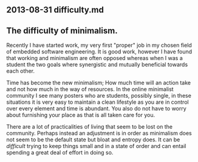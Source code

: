 ## 2013-08-31 difficulty.md

## The difficulty of minimalism.

Recently I have started work, my very first "proper" job in my chosen field of
embedded software engineering. It is good work, however I have found that
working and minimalism are often opposed whereas when I was a student the two
goals where synergistic and mutually beneficial towards each other. 

Time has become the new minimalism; How much time will an action take and not
how much in the way of resources. In the online minimalist community I see many
posters who are students, possibly single, in these situations it is very easy
to maintain a clean lifestyle as you are in control over every element and time
is abundant. You also do not have to worry about furnishing your place as that
is all taken care for you.

There are a lot of practicalities of living that seem to be lost on the
community. Perhaps instead an adjustment is in order as minimalism does not seem
to be the default state but bloat and entropy does. It can be *difficult* trying
to keep things small and in a state of order and can entail spending a great
deal of effort in doing so. 
